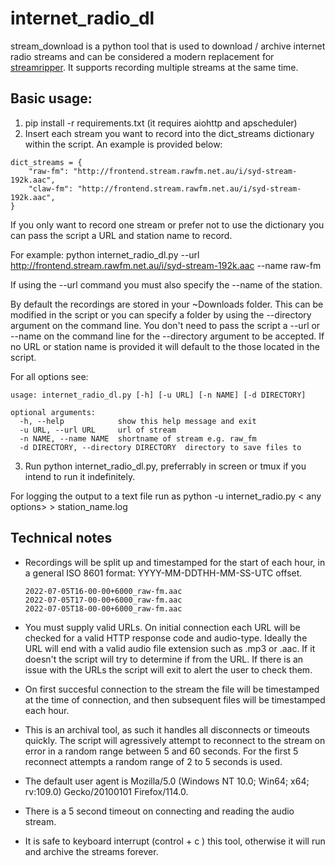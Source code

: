 # internet_radio_dl

stream_download is a python tool that is used to download / archive internet radio streams and can be considered a modern replacement for [streamripper](http://streamripper.sourceforge.net/). It supports recording multiple streams at the same time.

## Basic usage:

1. pip install -r requirements.txt (it requires aiohttp and apscheduler)
2. Insert each stream you want to record into the dict_streams dictionary within the script. An example is provided below:

```
dict_streams = {
    "raw-fm": "http://frontend.stream.rawfm.net.au/i/syd-stream-192k.aac",
    "claw-fm": "http://frontend.stream.rawfm.net.au/i/syd-stream-192k.aac",
}
```

If you only want to record one stream or prefer not to use the dictionary you can pass the script a URL and station name to record.

For example: python internet_radio_dl.py --url http://frontend.stream.rawfm.net.au/i/syd-stream-192k.aac --name raw-fm

If using the --url command you must also specify the --name of the station.

By default the recordings are stored in your ~Downloads folder. This can be modified in the script or you can specify a folder by using the --directory argument on the command line. You don't need to pass the script a --url or --name on the command line for the --directory argument to be accepted. If no URL or station name is provided it will default to the those located in the script.

For all options see:
```
usage: internet_radio_dl.py [-h] [-u URL] [-n NAME] [-d DIRECTORY]

optional arguments:
  -h, --help            show this help message and exit
  -u URL, --url URL     url of stream
  -n NAME, --name NAME  shortname of stream e.g. raw_fm
  -d DIRECTORY, --directory DIRECTORY  directory to save files to
```

3. Run python internet_radio_dl.py, preferrably in screen or tmux if you intend to run it indefinitely.

For logging the output to a text file run as python -u internet_radio.py < any options> > station_name.log 

## Technical notes

* Recordings will be split up and timestamped for the start of each hour, in a general ISO 8601 format: YYYY-MM-DDTHH-MM-SS-UTC offset.
  ```
  2022-07-05T16-00-00+6000_raw-fm.aac
  2022-07-05T17-00-00+6000_raw-fm.aac
  2022-07-05T18-00-00+6000_raw-fm.aac
  ```

* You must supply valid URLs. On initial connection each URL will be checked for a valid HTTP response code and audio-type. Ideally the URL will end with a valid audio file extension such as .mp3 or .aac. If it doesn't the script will try to determine if from the URL. If there is an issue with the URLs the script will exit to alert the user to check them.
* On first succesful connection to the stream the file will be timestamped at the time of connection, and then subsequent files will be timestamped each hour.
* This is an archival tool, as such it handles all disconnects or timeouts quickly. The script will agressively attempt to reconnect to the stream on error in a random range between 5 and 60 seconds. For the first 5 reconnect attempts a random range of 2 to 5 seconds is used.
* The default user agent is Mozilla/5.0 (Windows NT 10.0; Win64; x64; rv:109.0) Gecko/20100101 Firefox/114.0.
* There is a 5 second timeout on connecting and reading the audio stream.
* It is safe to keyboard interrupt (control + c ) this tool, otherwise it will run and archive the streams forever.